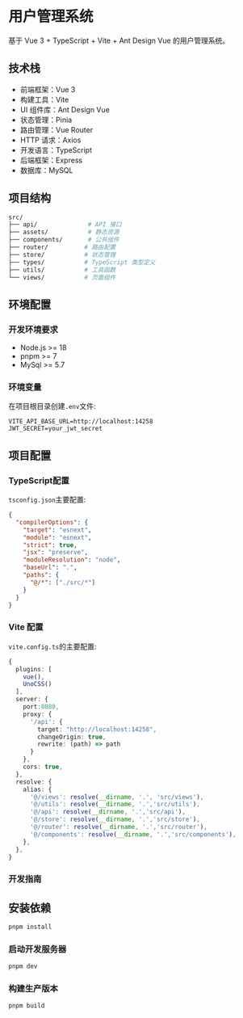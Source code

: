 # 用户管理系统

基于 Vue 3 + TypeScript + Vite + Ant Design Vue 的用户管理系统。

## 技术栈

- 前端框架：Vue 3
- 构建工具：Vite
- UI 组件库：Ant Design Vue
- 状态管理：Pinia
- 路由管理：Vue Router
- HTTP 请求：Axios
- 开发语言：TypeScript
- 后端框架：Express
- 数据库：MySQL

## 项目结构

```bash
src/
├── api/              # API 接口
├── assets/           # 静态资源
├── components/       # 公共组件
├── router/          # 路由配置
├── store/           # 状态管理
├── types/           # TypeScript 类型定义
├── utils/           # 工具函数
└── views/           # 页面组件
```

## 环境配置
### 开发环境要求
* Node.js >= 18
* pnpm >= 7
* MySql >= 5.7

### 环境变量
在项目根目录创建`.env`文件:
```env
VITE_API_BASE_URL=http://localhost:14258
JWT_SECRET=your_jwt_secret
```

## 项目配置
### TypeScript配置
`tsconfig.json`主要配置:
```json
{
  "compilerOptions": {
    "target": "esnext",
    "module": "esnext",
    "strict": true,
    "jsx": "preserve",
    "moduleResolution": "node",
    "baseUrl": ".",
    "paths": {
      "@/*": ["./src/*"]
    }
  }
}
```

### Vite 配置
`vite.config.ts`的主要配置:
```ts
{
  plugins: [
    vue(),
    UnoCSS()
  ],
  server: {
    port:8080,
    proxy: {
      '/api': {
        target: "http://localhost:14258",
        changeOrigin: true,
        rewrite: (path) => path
      }
    },
    cors: true,
  },
  resolve: {
    alias: {
      '@/views': resolve(__dirname, '.', 'src/views'),
      '@/utils': resolve(__dirname, '.','src/utils'),
      '@/api': resolve(__dirname, '.','src/api'),
      '@/store': resolve(__dirname, '.','src/store'),
      '@/router': resolve(__dirname, '.','src/router'),
      '@/components': resolve(__dirname, '.','src/components'),
    },
  },
}
```

### 开发指南
## 安装依赖
```bash
pnpm install
```

### 启动开发服务器
```bash
pnpm dev
```

### 构建生产版本
```bash
pnpm build
```
